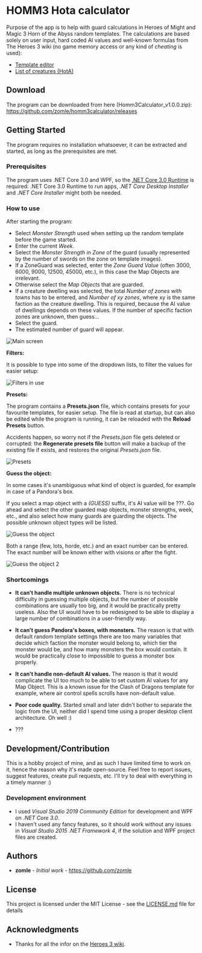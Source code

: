 # HOMM3 Hota calculator

Purpose of the app is to help with guard calculations in Heroes of Might and Magic 3 Horn of the Abyss random templates. 
The calculations are based solely on user input, hard coded AI values and well-known formulas from The Heroes 3 wiki (no game memory access or any kind of *cheating* is used):
* [Template editor](https://heroes.thelazy.net//index.php/Template_Editor#About_Objects_and_Guards)
* [List of creatures (HotA)](https://heroes.thelazy.net/index.php/List_of_creatures_(HotA))

## Download

The program can be downloaded from here (Homm3Calculator_v1.0.0.zip): https://github.com/zomle/homm3calculator/releases 

## Getting Started

The program requires no installation whatsoever, it can be extracted and started, as long as the prerequisites are met.

### Prerequisites

The program uses .NET Core 3.0 and WPF, so the [.NET Core 3.0 Runtime](https://dotnet.microsoft.com/download/dotnet-core/3.0) 
is required: .NET Core 3.0 Runtime to run apps, *.NET Core Desktop Installer* and *.NET Core Installer* might both be needed.

### How to use

After starting the program:
* Select *Monster Strength* used when setting up the random template before the game started.
* Enter the current *Week*.
* Select the *Monster Strength in Zone* of the guard (usually represented by the number of swords on the zone on template images).
* If a ZoneGuard was selected, enter the *Zone Guard Value* (often 3000, 6000, 9000, 12500, 45000, etc.), in this case the Map Objects are irrelevant.
* Otherwise select the *Map Objects* that are guarded.
* If a creature dwelling was selected, the total *Number of zones with towns* has to be entered, and *Number of xy zones*, where xy is the same faction as the creature dwelling. This is required, because the AI value of dwellings depends on these values. If the number of specific faction zones are unknown, then guess...
* Select the guard.
* The estimated number of guard will appear.

![Main screen](https://github.com/zomle/homm3calculator/raw/master/Resources/scr1_main.png)

**Filters:**

It is possible to type into some of the dropdown lists, to filter the values for easier setup:

![Filters in use](https://github.com/zomle/homm3calculator/raw/master/Resources/scr2_filter.png)

**Presets:**

The program contains a **Presets.json** file, which contains presets for your favourite templates, for easier setup. The file is read at startup, but can also be edited while the program is running, it can be reloaded with the **Reload Presets** button. 

Accidents happen, so worry not if the *Presets.json* file gets deleted or corrupted: the **Regenerate presets file** button will make a backup of the existing file if exists, and restores the original *Presets.json* file.

![Presets](https://github.com/zomle/homm3calculator/raw/master/Resources/scr3_preset.png)

**Guess the object:**

In some cases it's unambiguous what kind of object is guarded, for example in case of a Pandora's box. 

If you select a map object with a *(GUESS)* suffix, it's AI value will be ???. Go ahead and select the other 
guarded map objects, monster strengths, week, etc., and also select how many guards are guarding the objects. 
The possible unknown object types will be listed.

![Guess the object](https://github.com/zomle/homm3calculator/raw/master/Resources/scr4_guess.png)

Both a range (few, lots, horde, etc.) and an exact number can be entered. The exact number will be known either with 
visions or after the fight.

![Guess the object 2](https://github.com/zomle/homm3calculator/raw/master/Resources/scr5_guess2.png)

### Shortcomings

* **It can't handle multiple unknown objects.** There is no technical difficulty in guessing multiple objects, but the 
number of possible combinations are usually too big, and it would be practically pretty useless. Also the UI would 
have to be redesigned to be able to display a large number of combinations in a user-friendly way.

* **It can't guess Pandora's boxes, with monsters.** The reason is that with default random template settings there are too 
many variables that decide which faction the monster would belong to, which tier the monster would be, and how many 
monsters the box would contain. It would be practically close to impossible to guess a monster box properly.

* **It can't handle non-default AI values.** The reason is that it would complicate the UI too much to be able to set custom
AI values for any Map Object. This is a known issue for the Clash of Dragons template for example, where air control spells 
scrolls have non-default value.

* **Poor code quality.** Started small and later didn't bother to separate the logic from the UI, neither did I spend 
time using a proper desktop client architecture. Oh well :)

* ???

## Development/Contribution

This is a hobby project of mine, and as such I have limited time to work on it, hence the reason why it's made open-source.
Feel free to report issues, suggest features, create pull requests, etc. I'll try to deal with everything in a timely 
manner :)

### Development environment

* I used *Visual Studio 2019 Community Edition* for development and WPF on *.NET Core 3.0*. 
* I haven't used any fancy features, so it should work without any issues in *Visual Studio 
2015 .NET Framework 4*, if the solution and WPF project files are created.

## Authors

* **zomle** - *Initial work* - https://github.com/zomle

## License

This project is licensed under the MIT License - see the [LICENSE.md](LICENSE.md) file for details

## Acknowledgments

* Thanks for all the infor on the [Heroes 3 wiki](https://heroes.thelazy.net/). 
